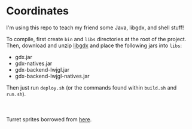 Coordinates
===========

I'm using this repo to teach my friend some Java, libgdx, and shell stuff!

To compile, first create `bin` and `libs` directories at the root of the project. Then, download and unzip [libgdx](http://libgdx.badlogicgames.com/releases/libgdx-0.9.9.zip) and place the following jars into `libs`:
* gdx.jar
* gdx-natives.jar
* gdx-backend-lwjgl.jar
* gdx-backend-lwjgl-natives.jar

Then just run `deploy.sh` (or the commands found within `build.sh` and `run.sh`).
<br><br><br><br>
Turret sprites borrowed from [here](https://github.com/Elosanda/Catacomb-Snatch/blob/fb8db2612d59e2d6f56bd8f00d8cf7bd6b7c5f29/res/turret2.png).
